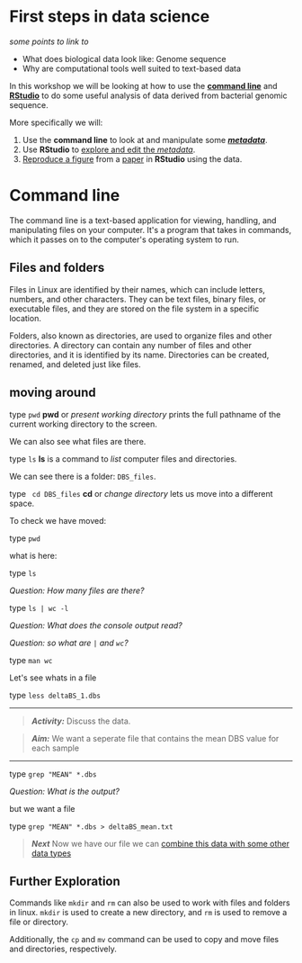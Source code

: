 
# First steps in data science

*some points to link to*

- What does biological data look like: Genome sequence
- Why are computational tools well suited to text-based data

In this workshop we will be looking at how to use the [**command line**](https://en.wikipedia.org/wiki/Command-line_interface) and [**RStudio**](https://www.rstudio.com/) to do some useful analysis of data derived from bacterial genomic sequence.

More specifically we will:

1. Use the **command line** to look at and manipulate some [***metadata***](https://en.wikipedia.org/wiki/Metadata).
2. Use **RStudio** to [explore and edit the *metadata*](merge_data_in_R.md).
3. [Reproduce a figure](plot-data.md) from a [paper](https://journals.plos.org/plosgenetics/article?id=10.1371/journal.pgen.1008850#sec025)  in **RStudio** using the data.

# Command line

The command line is a text-based application for viewing, handling, and manipulating files on your computer. It's a program that takes in commands, which it passes on to the computer's operating system to run.

## Files and folders

Files in Linux are identified by their names, which can include letters, numbers, and other characters. They can be text files, binary files, or executable files, and they are stored on the file system in a specific location.

Folders, also known as directories, are used to organize files and other directories. A directory can contain any number of files and other directories, and it is identified by its name. Directories can be created, renamed, and deleted just like files.

## moving around

type `pwd` 
**pwd** or *present working directory* prints the full pathname of the current working directory to the screen.

We can also see what files are there.

type `ls`
**ls** is a command to *list* computer files and directories.

We can see there is a folder:
 `DBS_files`.

type ` cd DBS_files`
**cd** or *change directory* lets us move into a different space.

To check we have moved:

type `pwd` 

what is here:

type `ls`

*Question: How many files are there?*

type `ls | wc -l`

*Question: What does the console output read?*

*Question: so what are `|` and `wc`?*

type `man wc`

Let's see whats in a file

type `less deltaBS_1.dbs`

---
> **_Activity:_**  Discuss the data.

> **_Aim:_** We want a seperate file that contains the mean DBS value for each sample
---
 
type `grep "MEAN" *.dbs`

*Question: What is the output?*

but we want a file

type `grep "MEAN" *.dbs > deltaBS_mean.txt`

> **_Next_** Now we have our file we can [combine this data with some other data types](merge_data_in_R.md)

## Further Exploration

Commands like `mkdir` and `rm` can also be used to work with files and folders in linux.  `mkdir` is used to create a new directory, and `rm` is used to remove a file or directory.

Additionally, the `cp` and `mv` command can be used to copy and move files and directories, respectively.



